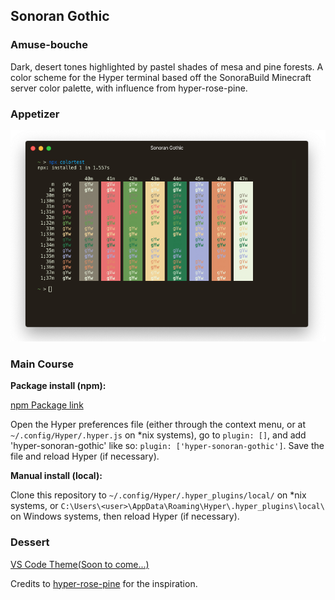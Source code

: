 ## Sonoran Gothic


### Amuse-bouche

Dark, desert tones highlighted by pastel shades of mesa and pine forests. A color scheme for the Hyper terminal based off the SonoraBuild Minecraft server color palette, with influence from hyper-rose-pine.

### Appetizer

![Preview](images/preview.png)

### Main Course

**Package install (npm):**

[npm Package link](https://www.npmjs.com/package/hyper-sonoran-gothic)

Open the Hyper preferences file (either through the context menu, or at `~/.config/Hyper/.hyper.js` on \*nix systems), go to `plugin: []`, and add 'hyper-sonoran-gothic' like so: `plugin: ['hyper-sonoran-gothic']`. Save the file and reload Hyper (if necessary).

**Manual install (local):**

Clone this repository to `~/.config/Hyper/.hyper_plugins/local/` on \*nix systems, or `C:\Users\<user>\AppData\Roaming\Hyper\.hyper_plugins\local\` on Windows systems, then reload Hyper (if necessary).

### Dessert

[VS Code Theme(Soon to come...)](https://github.com/d-mckee/hyper-sonoran-gothic)

Credits to [hyper-rose-pine](https://github.com/fvrests/hyper-rose-pine) for the inspiration.


